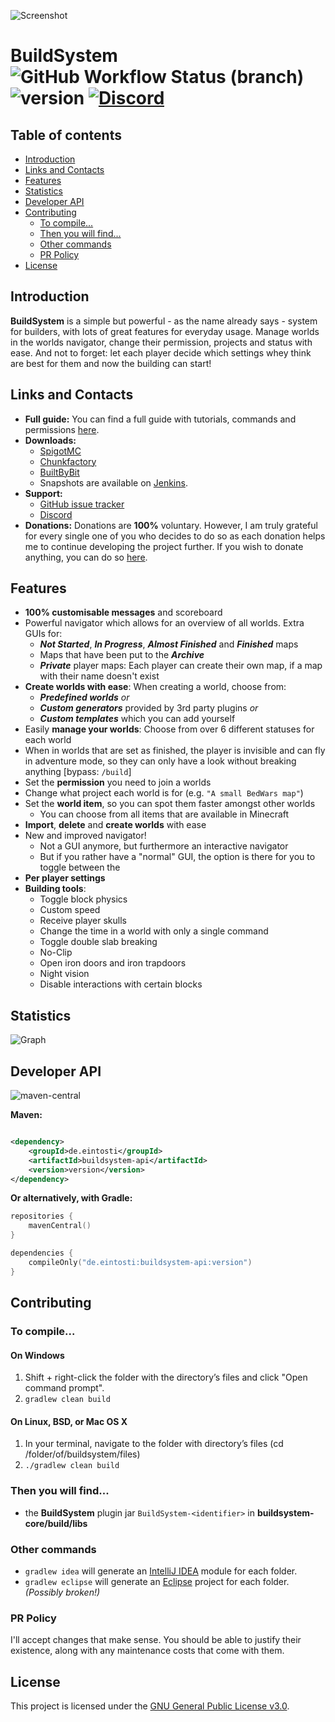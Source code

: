![Screenshot](.github/images/header.png)

# BuildSystem ![GitHub Workflow Status (branch)](https://img.shields.io/github/actions/workflow/status/thomasmny/BuildSystem/build.yml?branch=master) ![version](https://img.shields.io/github/v/release/thomasmny/BuildSystem) [![Discord](https://img.shields.io/discord/419460301403193344.svg?label=&logo=discord&logoColor=ffffff&color=7389D8&labelColor=6A7EC2)](https://discord.com/rduPF3yk62)

## Table of contents

* [Introduction](#introduction)
* [Links and Contacts](#links-and-contacts)
* [Features](#features)
* [Statistics](#statistics)
* [Developer API](#developer-api)
* [Contributing](#contributing)
    * [To compile...](#to-compile)
    * [Then you will find...](#then-you-will-find)
    * [Other commands](#other-commands)
    * [PR Policy](#pr-policy)
* [License](#license)

## Introduction

**BuildSystem** is a simple but powerful - as the name already says - system for builders, with lots
of great features for everyday usage. Manage worlds in the worlds navigator, change their permission, projects and
status with ease. And not to forget: let each player decide which settings whey think are best for them and now the
building can start!

## Links and Contacts

* **Full guide:**
  You can find a full guide with tutorials, commands and
  permissions [here](https://eintosti.gitbook.io/buildsystem/).
* **Downloads:**
    * [SpigotMC](https://spigotmc.org/resources/60441/)
    * [Chunkfactory](https://chunkfactory.com/product/1049/)
    * [BuiltByBit](https://builtbybit.com/resources/12399/)
    * Snapshots are available on [Jenkins](https://ci.eintosti.de/job/BuildSystem/).
* **Support:**
    * [GitHub issue tracker](https://github.com/einTosti/BuildSystem/issues)
    * [Discord](https://discord.gg/rduPF3yk62)
* **Donations:**
  Donations are **100%** voluntary. However, I am truly grateful for every single one of you who
  decides to do so as
  each donation helps me to continue developing the project further. If you wish to donate anything,
  you can do
  so [here](https://einTosti.com/donate).

## Features

* **100% customisable messages** and scoreboard
* Powerful navigator which allows for an overview of all worlds. Extra GUIs for:
    - **_Not Started_**, **_In Progress_**, **_Almost Finished_** and **_Finished_** maps
    - Maps that have been put to the **_Archive_**
    - **_Private_** player maps: Each player can create their own map, if a map with their name
      doesn't exist
* **Create worlds with ease**: When creating a world, choose from:
    - **_Predefined worlds_** _or_
    - **_Custom generators_** provided by 3rd party plugins _or_
    - **_Custom templates_** which you can add yourself
* Easily **manage your worlds**: Choose from over 6 different statuses for each world
* When in worlds that are set as finished, the player is invisible and can fly in adventure mode, so
  they can only have
  a look without breaking anything [bypass: `/build`]
* Set the **permission** you need to join a worlds
* Change what project each world is for (e.g. `"A small BedWars map"`)
* Set the **world item**, so you can spot them faster amongst other worlds
    - You can choose from all items that are available in Minecraft
* **Import**, **delete** and **create worlds** with ease
* New and improved navigator!
    - Not a GUI anymore, but furthermore an interactive navigator
    - But if you rather have a "normal" GUI, the option is there for you to toggle between the
* **Per player settings**
* **Building tools**:
    - Toggle block physics
    - Custom speed
    - Receive player skulls
    - Change the time in a world with only a single command
    - Toggle double slab breaking
    - No-Clip
    - Open iron doors and iron trapdoors
    - Night vision
    - Disable interactions with certain blocks

## Statistics

![Graph](https://bstats.org/signatures/bukkit/BuildSystem.svg)

## Developer API

![maven-central](https://img.shields.io/maven-central/v/de.eintosti/buildsystem-api)

**Maven:**

```xml

<dependency>
    <groupId>de.eintosti</groupId>
    <artifactId>buildsystem-api</artifactId>
    <version>version</version>
</dependency>
 ```

**Or alternatively, with Gradle:**

```kotlin
repositories {
    mavenCentral()
}

dependencies {
    compileOnly("de.eintosti:buildsystem-api:version")
}
```

## Contributing

### To compile...

#### On Windows

1. Shift + right-click the folder with the directory’s files and click "Open command prompt".
2. `gradlew clean build`

#### On Linux, BSD, or Mac OS X

1. In your terminal, navigate to the folder with directory’s files (cd /folder/of/buildsystem/files)
2. `./gradlew clean build`

### Then you will find...

* the **BuildSystem** plugin jar `BuildSystem-<identifier>` in **buildsystem-core/build/libs**

### Other commands

* `gradlew idea` will generate an [IntelliJ IDEA](https://www.jetbrains.com/idea/) module for each
  folder.
* `gradlew eclipse` will generate an [Eclipse](https://www.eclipse.org/downloads/) project for each
  folder. _(Possibly broken!)_

### PR Policy

I'll accept changes that make sense. You should be able to justify their existence, along with any
maintenance costs
that come with them.

## License

This project is licensed under the [GNU General Public License v3.0](LICENSE.txt).
